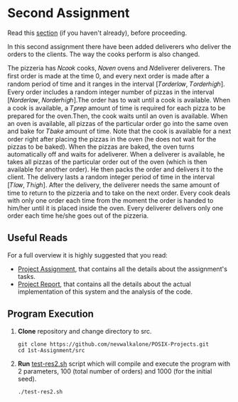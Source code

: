 # Second Assignment

Read this [section](https://github.com/nevwalkalone/POSIX-Projects/blob/main/README.md) (if you haven't already), before proceeding.

In this second assignment there have been added deliverers
who deliver the orders to the clients. The way the cooks perform is also changed.

The pizzeria has 𝑁𝑐𝑜𝑜𝑘 cooks, 𝑁𝑜𝑣𝑒𝑛 ovens and 𝑁deliverer deliverers. The first order is
made at the time 0, and every next order is made after a random period of time and it ranges in
the interval [𝑇𝑜𝑟𝑑𝑒𝑟𝑙𝑜𝑤, 𝑇𝑜𝑟𝑑𝑒𝑟ℎ𝑖𝑔ℎ]. Every order includes a random integer number of pizzas in
the interval [𝑁𝑜𝑟𝑑𝑒𝑟𝑙𝑜𝑤, 𝑁𝑜𝑟𝑑𝑒𝑟ℎ𝑖𝑔ℎ].The order has to wait until a cook is available. When a cook
is available, a 𝑇𝑝𝑟𝑒𝑝 amount of time is required for each pizza to be prepared for the oven.Then,
the cook waits until an oven is available. When an oven is available, all pizzas of the particular
order go into the same oven and bake for 𝑇𝑏𝑎𝑘𝑒 amount of time. Note that the cook is available
for a next order right after placing the pizzas in the oven (he does not wait for the pizzas to be
baked). When the pizzas are baked, the oven turns automatically off and waits for adeliverer.
When a deliverer is available, he takes all pizzas of the particular order out of the oven (which is
then available for another order). He then packs the order and delivers it to the client. The
delivery lasts a random integer period of time in the interval [𝑇𝑙𝑜𝑤, 𝑇ℎ𝑖𝑔ℎ]. After the delivery, the
deliverer needs the same amount of time to return to the pizzeria and to take on the next
order. Every cook deals with only one order each time from the moment the order is handed to
him/her until it is placed inside the oven. Every deliverer delivers only one order each time he/she
goes out of the pizzeria.

## Useful Reads

For a full overview it is highly suggested that you read:

- [Project Assignment](assignment-report/project2-assignment.pdf), that contains all the details about the assignment's tasks.
- [Project Report](assignment-report/project2-report.pdf), that contains all the details about the actual implementation of this system and the analysis of the code.

## Program Execution

1. **Clone** repository and change directory to src.

   ```console
   git clone https://github.com/nevwalkalone/POSIX-Projects.git
   cd 1st-Assignment/src
   ```

2. **Run** [test-res2.sh](src/test-res2.sh) script which will compile and execute the program with 2 parameters, 100 (total number of orders) and 1000 (for the initial seed).

   ```console
   ./test-res2.sh
   ```
